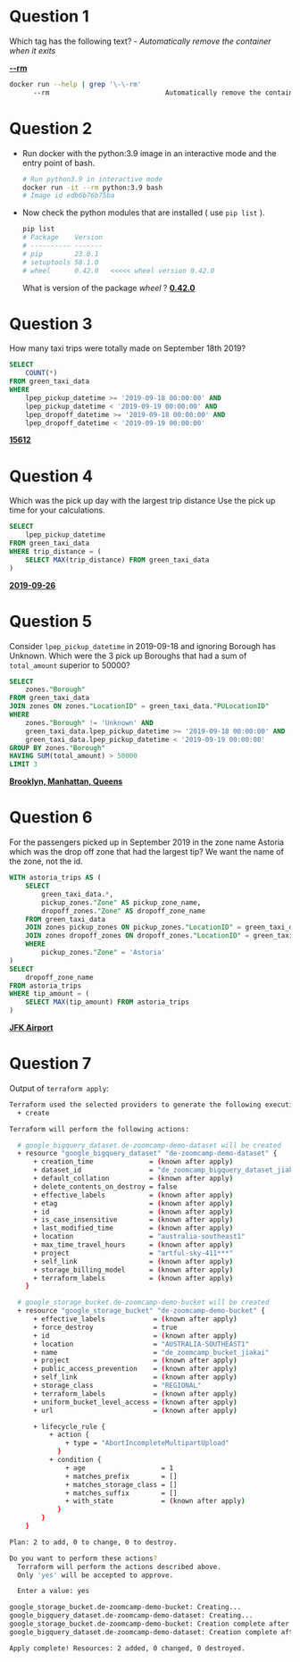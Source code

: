 # Question 1

Which tag has the following text? - *Automatically remove the container when it exits*

**<u>--rm</u>**

```bash
docker run --help | grep '\-\-rm'
      --rm                             Automatically remove the container when it exits
```

# Question 2

- Run docker with the python:3.9 image in an interactive mode and the entry point of bash.

  ```bash
  # Run python3.9 in interactive mode
  docker run -it --rm python:3.9 bash
  # Image id edb6b76b75ba
  ```

- Now check the python modules that are installed ( use `pip list` ).

  ```bash
  pip list
  # Package    Version
  # ---------- -------
  # pip        23.0.1
  # setuptools 58.1.0
  # wheel      0.42.0   <<<<< wheel version 0.42.0
  ```

  What is version of the package *wheel* ? **<u>0.42.0</u>**

# Question 3

How many taxi trips were totally made on September 18th 2019?

```sql
SELECT
	COUNT(*)
FROM green_taxi_data
WHERE
	lpep_pickup_datetime >= '2019-09-18 00:00:00' AND
	lpep_pickup_datetime < '2019-09-19 00:00:00' AND
	lpep_dropoff_datetime >= '2019-09-18 00:00:00' AND
	lpep_dropoff_datetime < '2019-09-19 00:00:00'
```

**<u>15612</u>**

# Question 4

Which was the pick up day with the largest trip distance Use the pick up time for your calculations.

```sql
SELECT
	lpep_pickup_datetime
FROM green_taxi_data
WHERE trip_distance = (
	SELECT MAX(trip_distance) FROM green_taxi_data
)
```

**<u>2019-09-26</u>**

# Question 5

Consider `lpep_pickup_datetime` in 2019-09-18 and ignoring Borough has Unknown. Which were the 3 pick up Boroughs that had a sum of `total_amount` superior to 50000?

```sql
SELECT
	zones."Borough"
FROM green_taxi_data
JOIN zones ON zones."LocationID" = green_taxi_data."PULocationID"
WHERE
	zones."Borough" != 'Unknown' AND
	green_taxi_data.lpep_pickup_datetime >= '2019-09-18 00:00:00' AND
	green_taxi_data.lpep_pickup_datetime < '2019-09-19 00:00:00'
GROUP BY zones."Borough"
HAVING SUM(total_amount) > 50000
LIMIT 3
```

**<u>Brooklyn, Manhattan, Queens</u>**

# Question 6

For the passengers picked up in September 2019 in the zone name Astoria which was the drop off zone that had the largest tip? We want the name of the zone, not the id.

```sql
WITH astoria_trips AS (
	SELECT
		green_taxi_data.*,
		pickup_zones."Zone" AS pickup_zone_name,
		dropoff_zones."Zone" AS dropoff_zone_name
	FROM green_taxi_data
	JOIN zones pickup_zones ON pickup_zones."LocationID" = green_taxi_data."PULocationID"
	JOIN zones dropoff_zones ON dropoff_zones."LocationID" = green_taxi_data."DOLocationID"
	WHERE
		pickup_zones."Zone" = 'Astoria'
)
SELECT
	dropoff_zone_name
FROM astoria_trips
WHERE tip_amount = (
	SELECT MAX(tip_amount) FROM astoria_trips
)
```

**<u>JFK Airport</u>**

# Question 7

Output of `terraform apply`:

```bash
Terraform used the selected providers to generate the following execution plan. Resource actions are indicated with the following symbols:
  + create

Terraform will perform the following actions:

  # google_bigquery_dataset.de-zoomcamp-demo-dataset will be created
  + resource "google_bigquery_dataset" "de-zoomcamp-demo-dataset" {
      + creation_time              = (known after apply)
      + dataset_id                 = "de_zoomcamp_bigquery_dataset_jiakai"
      + default_collation          = (known after apply)
      + delete_contents_on_destroy = false
      + effective_labels           = (known after apply)
      + etag                       = (known after apply)
      + id                         = (known after apply)
      + is_case_insensitive        = (known after apply)
      + last_modified_time         = (known after apply)
      + location                   = "australia-southeast1"
      + max_time_travel_hours      = (known after apply)
      + project                    = "artful-sky-411***"
      + self_link                  = (known after apply)
      + storage_billing_model      = (known after apply)
      + terraform_labels           = (known after apply)
    }

  # google_storage_bucket.de-zoomcamp-demo-bucket will be created
  + resource "google_storage_bucket" "de-zoomcamp-demo-bucket" {
      + effective_labels            = (known after apply)
      + force_destroy               = true
      + id                          = (known after apply)
      + location                    = "AUSTRALIA-SOUTHEAST1"
      + name                        = "de_zoomcamp_bucket_jiakai"
      + project                     = (known after apply)
      + public_access_prevention    = (known after apply)
      + self_link                   = (known after apply)
      + storage_class               = "REGIONAL"
      + terraform_labels            = (known after apply)
      + uniform_bucket_level_access = (known after apply)
      + url                         = (known after apply)

      + lifecycle_rule {
          + action {
              + type = "AbortIncompleteMultipartUpload"
            }
          + condition {
              + age                   = 1
              + matches_prefix        = []
              + matches_storage_class = []
              + matches_suffix        = []
              + with_state            = (known after apply)
            }
        }
    }

Plan: 2 to add, 0 to change, 0 to destroy.

Do you want to perform these actions?
  Terraform will perform the actions described above.
  Only 'yes' will be accepted to approve.

  Enter a value: yes

google_storage_bucket.de-zoomcamp-demo-bucket: Creating...
google_bigquery_dataset.de-zoomcamp-demo-dataset: Creating...
google_storage_bucket.de-zoomcamp-demo-bucket: Creation complete after 3s [id=de_zoomcamp_bucket_jiakai]
google_bigquery_dataset.de-zoomcamp-demo-dataset: Creation complete after 3s [id=projects/artful-sky-411***/datasets/de_zoomcamp_bigquery_dataset_jiakai]

Apply complete! Resources: 2 added, 0 changed, 0 destroyed.
```

